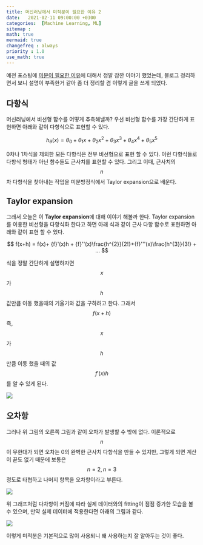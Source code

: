 ```yaml
---
title: 머신러닝에서 미적분이 필요한 이유 2
date:   2021-02-11 09:00:00 +0300
categories:  [Machine Learning, ML]
sitemap :
math: true
mermaid: true
changefreq : always
priority : 1.0
use_math: true
---
```


예전 포스팅에 [미분이 필요한 이유](http://kejdev.github.io/posts/ML-Machine-Learning-Differential-neural-network/)에 대해서 정말 잠깐 이야기 했었는데, 블로그 정리하면서 보니 설명이 부족한거 같아 좀 더 정리할 겸 이렇게 글을 쓰게 되었다. 

## 다항식 

머신러닝에서 비선형 함수를 어떻게 추측해낼까? 우선 비선형 함수를 가장 간단하게 표현하면 아래와 같이 다항식으로 표현할 수 있다. 


$$
h_{\theta }\left ( x \right )= \theta _{0} + \theta _{1}x +  \theta _{2}x^{2}  +  \theta _{3}x^{3}  +  \theta _{4}x^{4}  +  \theta _{5}x^{5} 
$$

0차나 1차식을 제외한 모든 다항식은 전부 비선형으로 표현 할 수 있다. 이런 다항식들로 다항식 형태가 아닌 함수들도 근사치를 표현할 수 있다. 그리고 이때, 근사치의 $$n$$차 다항식을 찾아내는 작업을 미분방정식에서 Taylor expansion으로 배운다. 

## Taylor expansion

그래서 오늘은 이 **Taylor expansion**에 대해 이야기 해볼까 한다. Taylor expansion를 이용한 비선형을 다항식화 한다고 하면 아래 식과 같이 근사 다항 함수로 표현하면 아래와 같이 표현 할 수 있다. 

$$
f(x+h) = f(x)+ {f}'(x)h + {f}''(x)\frac{h^{2}}{2!}+{f}'''(x)\frac{h^{3}}{3!} + ... 
$$

식을 정말 간단하게 설명하자면 $$x$$가 $$h$$값만큼 이동 했을때의 기울기와 값을 구하려고 한다.  그래서 $$f(x+h)$$ 즉, $$x$$가 $$h$$만큼 이동 했을 때의 값 $${f}'(x)h$$를 알 수 있게 된다. 

<img src="../../assets/images/non-linearity.jpg" >

## 오차항

그러나 위 그림의 오른쪽 그림과 같이 오차가 발생할 수 밖에 없다. 이론적으로 $$n$$이 무한대가 되면 오차는 0의 완벽한 근사치 다항식을 만들 수 있지만, 그렇게 되면 계산이 끝도 없기 때문에 보통은 $$n=2 , n=3$$정도로 타협하고 나머지 항목을 오차항이라고 부른다. 

<img src="../../assets/images/non-linearity1.png" >

위 그래프처럼 다차항이 커짐에 따라 실제 데이터와의 fitting이 점점 증가한 모습을 볼 수 있으며, 만약 실제 데이터에 적용한다면 아래의 그림과 같다. 

<img src="../../assets/images/non-linearity2.jpg">

이렇게 미적분은 기본적으로 많이 사용되니 왜 사용하는지 잘 알아두는 것이 좋다. 